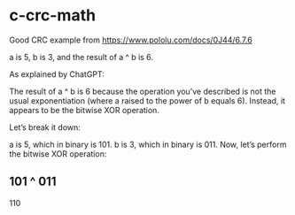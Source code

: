 # c-crc-math
Good CRC example from https://www.pololu.com/docs/0J44/6.7.6

a is 5, b is 3, and the result of a ^ b is 6. 

As explained by ChatGPT:

The result of a ^ b is 6 because the operation you’ve described is not the usual exponentiation (where a raised to the power of b equals 6). Instead, it appears to be the bitwise XOR operation.

Let’s break it down:

a is 5, which in binary is 101.
b is 3, which in binary is 011.
Now, let’s perform the bitwise XOR operation:

  101
^ 011
------
  110
